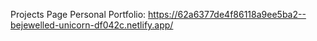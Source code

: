 Projects Page
  Personal Portfolio: https://62a6377de4f86118a9ee5ba2--bejewelled-unicorn-df042c.netlify.app/
